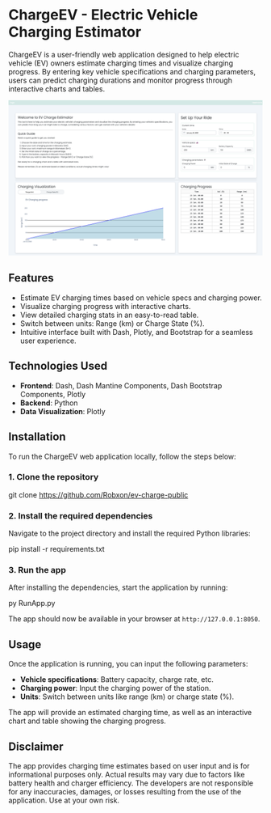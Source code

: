# ChargeEV - Electric Vehicle Charging Estimator

ChargeEV is a user-friendly web application designed to help electric vehicle (EV) owners estimate charging times and visualize charging progress. By entering key vehicle specifications and charging parameters, users can predict charging durations and monitor progress through interactive charts and tables.

![alt text](https://github.com/Robxon/ev-charge-public/blob/main/assets/app_preview.png "App Preview")

## Features

- Estimate EV charging times based on vehicle specs and charging power.
- Visualize charging progress with interactive charts.
- View detailed charging stats in an easy-to-read table.
- Switch between units: Range (km) or Charge State (%).
- Intuitive interface built with Dash, Plotly, and Bootstrap for a seamless user experience.

## Technologies Used

- **Frontend**: Dash, Dash Mantine Components, Dash Bootstrap Components, Plotly
- **Backend**: Python
- **Data Visualization**: Plotly

## Installation

To run the ChargeEV web application locally, follow the steps below:

### 1. Clone the repository

git clone https://github.com/Robxon/ev-charge-public


### 2. Install the required dependencies

Navigate to the project directory and install the required Python libraries:

pip install -r requirements.txt


### 3. Run the app

After installing the dependencies, start the application by running:

py RunApp.py


The app should now be available in your browser at `http://127.0.0.1:8050`.

## Usage

Once the application is running, you can input the following parameters:

- **Vehicle specifications**: Battery capacity, charge rate, etc.
- **Charging power**: Input the charging power of the station.
- **Units**: Switch between units like range (km) or charge state (%).

The app will provide an estimated charging time, as well as an interactive chart and table showing the charging progress.


## Disclaimer

The app provides charging time estimates based on user input and is for informational purposes only. Actual results may vary due to factors like battery health and charger efficiency. The developers are not responsible for any inaccuracies, damages, or losses resulting from the use of the application. Use at your own risk.
